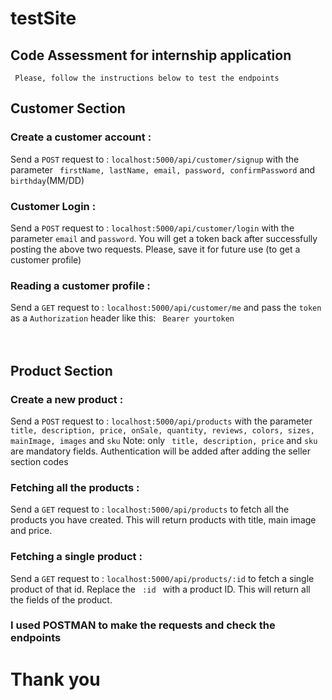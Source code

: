 # testSite
<h2>Code Assessment for internship application</h2>

<code> Please, follow the instructions below to test the endpoints </code>

<h2> Customer Section </h2>

<h3>Create a customer account : </h3>
Send a <code>POST</code> request to : <code>localhost:5000/api/customer/signup</code> with the parameter <code> firstName, lastName, email, password, confirmPassword</code>
and <code>birthday</code>(MM/DD)
<br>
<h3>Customer Login : </h3>
Send a <code>POST</code> request to : <code>localhost:5000/api/customer/login</code> with the parameter <code>email</code> and <code>password</code>.
You will get a token back after successfully posting the above two requests. Please, save it for future use (to get a customer profile)
<br>
<h3>Reading a customer profile : </h3>
Send a <code>GET</code> request to : <code>localhost:5000/api/customer/me</code> and pass the <code>token</code> as a <code>Authorization</code> header like this: 
<code> Bearer yourtoken </code> 
<br><br></br>
<h2>Product Section </h2>
<h3>Create a new product : </h3>
Send a <code>POST</code> request to : <code>localhost:5000/api/products</code> with the parameter <code>title, description, price, onSale, quantity, reviews, colors, sizes, mainImage, images</code>
and <code>sku</code>
Note: only <code> title, description, price</code> and <code>sku</code> are mandatory fields. Authentication will be added after adding the seller section codes

<h3>Fetching all the products :</h3>
Send a <code>GET</code> request to : <code>localhost:5000/api/products</code> to fetch all the products you have created. This will return products with title, main image and price.

<h3>Fetching a single product :</h3>
Send a <code>GET</code> request to : <code>localhost:5000/api/products/:id</code> to fetch a single product of that id. Replace the <code> :id </code> with a product ID. This will return all the fields of the product.

<h3>I used POSTMAN to make the requests and check the endpoints </h3>

<h1>Thank you</h1>
